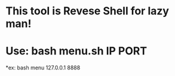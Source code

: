 # This tool is Revese Shell for lazy man!
# Use: bash menu.sh IP PORT
*ex: bash menu 127.0.0.1 8888
